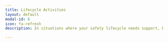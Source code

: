 ```yaml
---
title: Lifecycle Activities
layout: default
modal-id: 6
icon: fa-refresh
description: In situations where your safety lifecycle needs support, Black Ice Systems have personnel that can help. Whether it is carrying out a code review, performing safety integrity level calculations, developing layer of protection analysis, or reviewing hardware selections, our engineers have the right combination of skills, experience, and a practical approach to ensure that you achieve the best outcomes.

---
```

